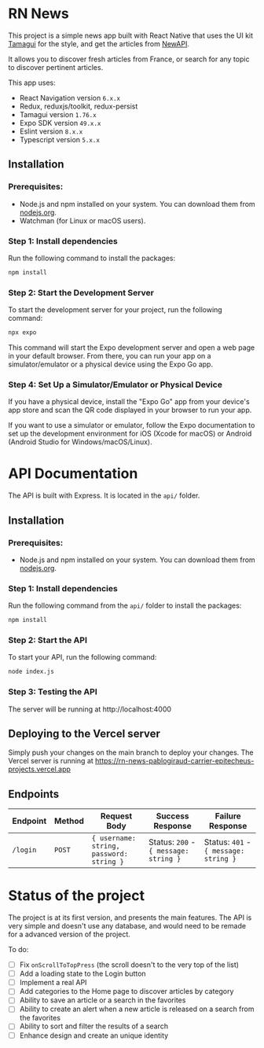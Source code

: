 <!-- README about the project -->
# RN News

This project is a simple news app built with React Native that uses the UI kit [Tamagui](https://tamagui.dev/) for the style, and get the articles from [NewAPI](newsapi.org).

It allows you to discover fresh articles from France, or search for any topic to discover pertinent articles.

This app uses:
- React Navigation version `6.x.x`
- Redux, reduxjs/toolkit, redux-persist
- Tamagui version `1.76.x`
- Expo SDK version `49.x.x`
- Eslint version `8.x.x`
- Typescript version `5.x.x`

## Installation

### Prerequisites:

- Node.js and npm installed on your system. You can download them from [nodejs.org](nodejs.org).
- Watchman (for Linux or macOS users).

### Step 1: Install dependencies
Run the following command to install the packages:

```bash
npm install
```

### Step 2: Start the Development Server
To start the development server for your project, run the following command:

```bash
npx expo
```
This command will start the Expo development server and open a web page in your default browser. From there, you can run your app on a simulator/emulator or a physical device using the Expo Go app.

### Step 4: Set Up a Simulator/Emulator or Physical Device

If you have a physical device, install the "Expo Go" app from your device's app store and scan the QR code displayed in your browser to run your app.

If you want to use a simulator or emulator, follow the Expo documentation to set up the development environment for iOS (Xcode for macOS) or Android (Android Studio for Windows/macOS/Linux).

# API Documentation
The API is built with Express. It is located in the `api/` folder.

## Installation

### Prerequisites:

- Node.js and npm installed on your system. You can download them from [nodejs.org](nodejs.org).

### Step 1: Install dependencies
Run the following command from the `api/` folder to install the packages:

```bash
npm install
```

### Step 2: Start the API
To start your API, run the following command:
```bash
node index.js
```

### Step 3: Testing the API

The server will be running at http://localhost:4000

## Deploying to the Vercel server

Simply push your changes on the main branch to deploy your changes.
The Vercel server is running at https://rn-news-pablogiraud-carrier-epitecheus-projects.vercel.app

## Endpoints

|Endpoint|Method|Request Body|Success Response|Failure Response|
|--------|------|------------|----------------|----------------|
|`/login`|`POST`|`{ username: string, password: string }`|Status: `200` - `{ message: string }`|Status: `401` - `{ message: string }`|

# Status of the project

The project is at its first version, and presents the main features.
The API is very simple and doesn't use any database, and would need to be remade for a advanced version of the project.

To do:
- [ ] Fix `onScrollToTopPress` (the scroll doesn't to the very top of the list)
- [ ] Add a loading state to the Login button
- [ ] Implement a real API
- [ ] Add categories to the Home page to discover articles by category
- [ ] Ability to save an article or a search in the favorites
- [ ] Ability to create an alert when a new article is released on a search from the favorites
- [ ] Ability to sort and filter the results of a search
- [ ] Enhance design and create an unique identity